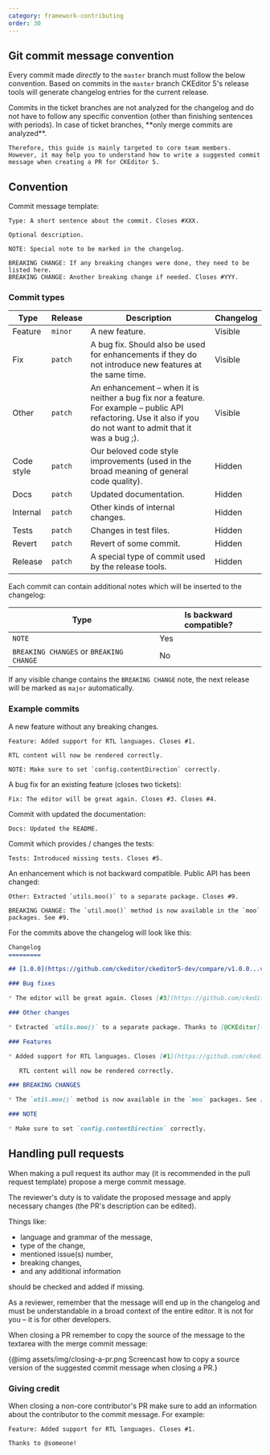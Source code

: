 ```yaml
---
category: framework-contributing
order: 30
---
```


## Git commit message convention

Every commit made *directly* to the `master` branch must follow the below convention. Based on commits in the `master` branch CKEditor 5's release tools will generate changelog entries for the current release.

<info-box>
	Commits in the ticket branches are not analyzed for the changelog and do not have to follow any specific convention (other than finishing sentences with periods). In case of ticket branches, **only merge commits are analyzed**.

	Therefore, this guide is mainly targeted to core team members. However, it may help you to understand how to write a suggested commit message when creating a PR for CKEditor 5.
</info-box>

## Convention

Commit message template:

```
Type: A short sentence about the commit. Closes #XXX.

Optional description.

NOTE: Special note to be marked in the changelog.

BREAKING CHANGE: If any breaking changes were done, they need to be listed here.
BREAKING CHANGE: Another breaking change if needed. Closes #YYY.
```

### Commit types

| Type | Release | Description | Changelog |
| --- | --- | --- | --- |
| Feature | `minor` | A new feature. | Visible |
| Fix | `patch` | A bug fix. Should also be used for enhancements if they do not introduce new features at the same time. | Visible |
| Other | `patch` | An enhancement – when it is neither a bug fix nor a feature. For example – public API refactoring. Use it also if you do not want to admit that it was a bug ;). | Visible |
| Code style | `patch` | Our beloved code style improvements (used in the broad meaning of general code quality). | Hidden |
| Docs | `patch` | Updated documentation. | Hidden |
| Internal | `patch` | Other kinds of internal changes. | Hidden |
| Tests | `patch` | Changes in test files. | Hidden |
| Revert | `patch` | Revert of some commit. | Hidden |
| Release | `patch` | A special type of commit used by the release tools. | Hidden |

Each commit can contain additional notes which will be inserted to the changelog:

| Type | Is backward compatible? |
| --- | --- |
| `NOTE` | Yes |
| `BREAKING CHANGES` or `BREAKING CHANGE` | No |

If any visible change contains the `BREAKING CHANGE` note, the next release will be marked as `major` automatically.

### Example commits

A new feature without any breaking changes.

```
Feature: Added support for RTL languages. Closes #1.

RTL content will now be rendered correctly.

NOTE: Make sure to set `config.contentDirection` correctly.
```

A bug fix for an existing feature (closes two tickets):

```
Fix: The editor will be great again. Closes #3. Closes #4.
```

Commit with updated the documentation:

```
Docs: Updated the README.
```

Commit which provides / changes the tests:

```
Tests: Introduced missing tests. Closes #5.
```

An enhancement which is not backward compatible. Public API has been changed:

```
Other: Extracted `utils.moo()` to a separate package. Closes #9.

BREAKING CHANGE: The `util.moo()` method is now available in the `moo` packages. See #9.
```

For the commits above the changelog will look like this:

```md
Changelog
=========

## [1.0.0](https://github.com/ckeditor/ckeditor5-dev/compare/v1.0.0...v0.0.1) (2017-01-04)

### Bug fixes

* The editor will be great again. Closes [#3](https://github.com/ckeditor/ckeditor5-dev/issue/3). Closes [#4](https://github.com/ckeditor/ckeditor5-dev/issue/4). ([a0b4ce8](https://github.com/ckeditor/ckeditor5-dev/commit/a0b4ce8))

### Other changes

* Extracted `utils.moo()` to a separate package. Thanks to [@CKEditor](https://github.com/CKEditor). ([e8cc04f](https://github.com/ckeditor/ckeditor5-dev/commit/e8cc04f))

### Features

* Added support for RTL languages. Closes [#1](https://github.com/ckeditor/ckeditor5-dev/issue/1). ([adc59ed](https://github.com/ckeditor/ckeditor5-dev/commit/adc59ed))

   RTL content will now be rendered correctly.

### BREAKING CHANGES

* The `util.moo()` method is now available in the `moo` packages. See [#9](https://github.com/ckeditor/ckeditor5-dev/issue/9).

### NOTE

* Make sure to set `config.contentDirection` correctly.
```

## Handling pull requests

When making a pull request its author may (it is recommended in the pull request template) propose a merge commit message.

The reviewer's duty is to validate the proposed message and apply necessary changes (the PR's description can be edited).

Things like:

* language and grammar of the message,
* type of the change,
* mentioned issue(s) number,
* breaking changes,
* and any additional information

should be checked and added if missing.

As a reviewer, remember that the message will end up in the changelog and must be understandable in a broad context of the entire editor. It is not for you – it is for other developers.

When closing a PR remember to copy the source of the message to the textarea with the merge commit message:

{@img assets/img/closing-a-pr.png Screencast how to copy a source version of the suggested commit message when closing a PR.}

### Giving credit

When closing a non-core contributor's PR make sure to add an information about the contributor to the commit message. For example:

```
Feature: Added support for RTL languages. Closes #1.

Thanks to @someone!
```

